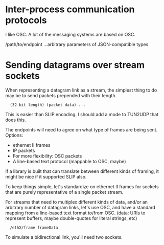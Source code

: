 # Inter-process communication protocols

I like OSC.  A lot of the messaging systems are based on OSC.

/path/to/endpoint ...arbitrary parameters of JSON-compatible types

# Sending datagrams over stream sockets

When representing a datagram link as a stream,
the simplest thing to do may be to send packets prepended with their length.

```
  (32-bit length) (packet data) ...
```

This is easier than SLIP encoding.
I should add a mode to TUN2UDP that does this.

The endpoints will need to agree on what type of frames are being sent.
Options:
- ethernet II frames
- IP packets
- For more flexibility: OSC packets
- A line-based text protocol (mappable to OSC, maybe)

If a library is built that can translate between different kinds of framing,
it might be nice if it supported SLIP also.

To keep things simple, let's standardize on ethernet II frames
for sockets that are purely representative of a single packet stream.

For streams that need to multiplex different kinds of data,
and/or an arbitrary number of datagram links,
let's use OSC, and have a standard mapping from a line-based text format to/from OSC.
(data: URIs to represent buffers, maybe double-quotes for literal strings, etc)

```
  /ethX/frame frameData
```

To simulate a bidirectional link, you'll need two sockets.
